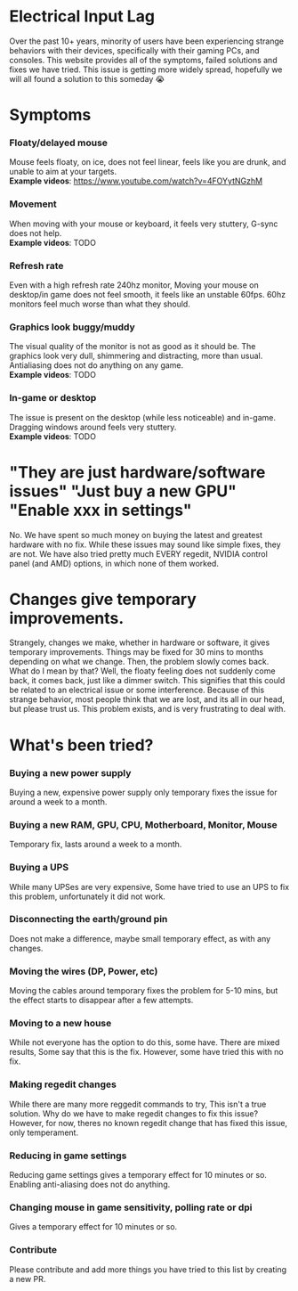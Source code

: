 # Electrical Input Lag
Over the past 10+ years, minority of users have been experiencing strange behaviors with their devices, specifically with their gaming PCs, and consoles. This website provides all of the symptoms, failed solutions and fixes we have tried. This issue is getting more widely spread, hopefully we will all found a solution to this someday 😭

# Symptoms

### Floaty/delayed mouse
Mouse feels floaty, on ice, does not feel linear, feels like you are drunk, and unable to aim at your targets.  
**Example videos**: https://www.youtube.com/watch?v=4FOYytNGzhM

### Movement
When moving with your mouse or keyboard, it feels very stuttery, G-sync does not help.  
**Example videos**: TODO

### Refresh rate
Even with a high refresh rate 240hz monitor, Moving your mouse on desktop/in game does not feel smooth, it feels like an unstable 60fps. 60hz monitors feel much worse than what they should.

### Graphics look buggy/muddy
The visual quality of the monitor is not as good as it should be. The graphics look very dull, shimmering and distracting, more than usual. Antialiasing does not do anything on any game.  
**Example videos**: TODO

### In-game or desktop
The issue is present on the desktop (while less noticeable) and in-game. Dragging windows around feels very stuttery.  
**Example videos**: TODO

# "They are just hardware/software issues" "Just buy a new GPU" "Enable xxx in settings"
No. We have spent so much money on buying the latest and greatest hardware with no fix. While these issues may sound like simple fixes, they are not. We have also tried pretty much EVERY regedit, NVIDIA control panel (and AMD) options, in which none of them worked.

# Changes give temporary improvements.
Strangely, changes we make, whether in hardware or software, it gives temporary improvements. Things may be fixed for 30 mins to months depending on what we change. Then, the problem slowly comes back. What do I mean by that? Well, the floaty feeling does not suddenly come back, it comes back, just like a dimmer switch. This signifies that this could be related to an electrical issue or some interference. Because of this strange behavior, most people think that we are lost, and its all in our head, but please trust us. This problem exists, and is very frustrating to deal with.

# What's been tried?

### Buying a new power supply
Buying a new, expensive power supply only temporary fixes the issue for around a week to a month.
### Buying a new RAM, GPU, CPU, Motherboard, Monitor, Mouse
Temporary fix, lasts around a week to a month.
### Buying a UPS
While many UPSes are very expensive, Some have tried to use an UPS to fix this problem, unfortunately it did not work.
### Disconnecting the earth/ground pin
Does not make a difference, maybe small temporary effect, as with any changes.

### Moving the wires (DP, Power, etc)
Moving the cables around temporary fixes the problem for 5-10 mins, but the effect starts to disappear after a few attempts.

### Moving to a new house
While not everyone has the option to do this, some have. There are mixed results, Some say that this is the fix. However, some have tried this with no fix.

### Making regedit changes
While there are many more reggedit commands to try, This isn't a true solution. Why do we have to make regedit changes to fix this issue? However, for now, theres no known regedit change that has fixed this issue, only temperament.

### Reducing in game settings 
Reducing game settings gives a temporary effect for 10 minutes or so. Enabling anti-aliasing does not do anything.

### Changing mouse in game sensitivity, polling rate or dpi
Gives a temporary effect for 10 minutes or so.

### Contribute
Please contribute and add more things you have tried to this list by creating a new PR.

